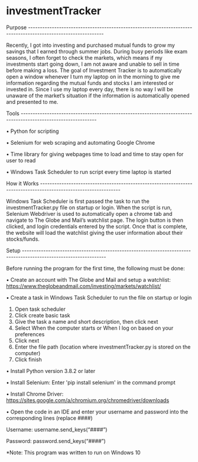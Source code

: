 # investmentTracker

Purpose --------------------------------------------------------------------------------------------------------------

Recently, I got into investing and purchased mutual funds to grow my savings that I earned through summer jobs. During busy periods like exam seasons, I often forget to check the markets, which means if my investments start going down, I am not aware and unable to sell in time before making a loss. The goal of Investment Tracker is to automatically open a window whenever I turn my laptop on in the morning to give me information regarding the mutual funds and stocks I am interested or invested in. Since I use my laptop every day, there is no way I will be unaware of the market’s situation if the information is automatically opened and presented to me. 

Tools  --------------------------------------------------------------------------------------------------------------

•	Python for scripting

•	Selenium for web scraping and automating Google Chrome

•	Time library for giving webpages time to load and time to stay open for user to read

•	Windows Task Scheduler to run script every time laptop is started

How it Works ----------------------------------------------------------------------------------------------------------------

Windows Task Scheduler is first passed the task to run the investmentTracker.py file on startup or login. When the script is run, Selenium Webdriver is used to automatically open a chrome tab and navigate to The Globe and Mail’s watchlist page. The login button is then clicked, and login credentials entered by the script. Once that is complete, the website will load the watchlist giving the user information about their stocks/funds. 

Setup -----------------------------------------------------------------------------------------------------------------

Before running the program for the first time, the following must be done:

•	Create an account with The Globe and Mail and setup a watchlist: https://www.theglobeandmail.com/investing/markets/watchlist/

•	Create a task in Windows Task Scheduler to run the file on startup or login

1) Open task scheduler
2) Click create basic task
3) Give the task a name and short description, then click next
4) Select When the computer starts or When I log on based on your preferences
5) Click next
6) Enter the file path (location where investmentTracker.py is stored on the computer)
7) Click finish

•	Install Python version 3.8.2 or later 

•	Install Selenium: Enter 'pip install selenium' in the command prompt

•	Install Chrome Driver: https://sites.google.com/a/chromium.org/chromedriver/downloads

•	Open the code in an IDE and enter your username and password into the corresponding lines (replace ####)

Username: username.send_keys(“####”) 

Password: password.send_keys(“####”)
    
*Note: This program was written to run on Windows 10
